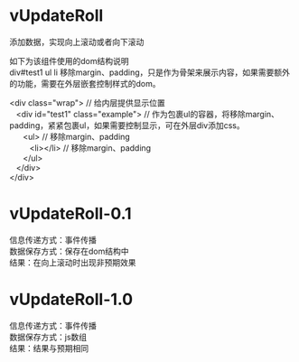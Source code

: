 # vUpdateRoll
添加数据，实现向上滚动或者向下滚动

如下为该组件使用的dom结构说明<br>
div#test1 ul li  移除margin、padding，只是作为骨架来展示内容，如果需要额外的功能，需要在外层嵌套控制样式的dom。

\<div class="wrap"> // 给内层提供显示位置<br>
&nbsp;&nbsp;&nbsp;\<div id="test1" class="example"> // 作为包裹ul的容器，将移除margin、padding，紧紧包裹ul，如果需要控制显示，可在外层div添加css。<br>
&nbsp;&nbsp;&nbsp;&nbsp;&nbsp;&nbsp;\<ul> // 移除margin、padding<br>
&nbsp;&nbsp;&nbsp;&nbsp;&nbsp;&nbsp;&nbsp;&nbsp;&nbsp;\<li>\</li> // 移除margin、padding<br>
&nbsp;&nbsp;&nbsp;&nbsp;&nbsp;&nbsp;\</ul><br>
&nbsp;&nbsp;&nbsp;\</div><br>
\</div><br>

# vUpdateRoll-0.1
信息传递方式：事件传播<br>
数据保存方式：保存在dom结构中<br>
结果：在向上滚动时出现非预期效果<br>

# vUpdateRoll-1.0
信息传递方式：事件传播 <br>
数据保存方式：js数组<br>
结果：结果与预期相同<br>

